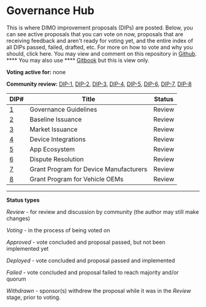 # Governance Hub

This is where DIMO improvement proposals (DIPs) are posted. Below, you can see active proposals that you can vote on now, proposals that are receiving feedback and aren't ready for voting yet, and the entire index of all DIPs passed, failed, drafted, etc. For more on  how to vote and why you should, click here. You may view and comment on this repository in [Github](https://github.com/DIMO-Network/DIP). **** You may also use **** [Gitbook](https://docs.dimo.zone/dips) but this is view only.

**Voting active for:** none

**Community review:** [DIP-1](dip-1-governance-guidelines.md), [DIP-2](dip-2-baseline-issuance.md), [DIP-3](dip-3-market-issuance.md), [DIP-4](dip-4-device-integrations.md), [DIP-5](dip-5-app-ecosystem.md), [DIP-6](dip-6-dispute-resolution.md), [DIP-7](dip-7-grant-program-for-device-manufacturers.md), [DIP-8](dip-8-grant-program-for-vehicle-oems.md)

| DIP#                                                 | Title                                  | Status |
| ---------------------------------------------------- | -------------------------------------- | ------ |
| [1](dip-1-governance-guidelines.md)                  | Governance Guidelines                  | Review |
| [2](dip-2-baseline-issuance.md)                      | Baseline Issuance                      | Review |
| [3](dip-3-market-issuance.md)                        | Market Issuance                        | Review |
| [4](dip-4-device-integrations.md)                    | Device Integrations                    | Review |
| [5](dip-5-app-ecosystem.md)                          | App Ecosystem                          | Review |
| [6](dip-6-dispute-resolution.md)                     | Dispute Resolution                     | Review |
| [7](dip-7-grant-program-for-device-manufacturers.md) | Grant Program for Device Manufacturers | Review |
| [8](dip-8-grant-program-for-vehicle-oems.md)         | Grant Program for Vehicle OEMs         | Review |

****

**Status types**

_Review_ - for review and discussion by community (the author may still make changes)

_Voting_ - in the process of being voted on

_Approved_ - vote concluded and proposal passed, but not been implemented yet

_Deployed -_ vote concluded and proposal passed and implemented

_Failed_ - vote concluded and proposal failed to reach majority and/or quorum

_Withdrawn_ - sponsor(s) withdrew the proposal while it was in the _Review_ stage, prior to voting.
